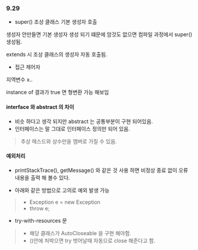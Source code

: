 ### 9.29

- super()
  조상 클래스 기본 생성자 호출

생성자 안만들면 기본 생성자 생성 되기 떄문에
암것도 없으면 컴파일 과정에서 super() 생성됨.


extends 시 조상 클래스의 생성자 자동 호출됨.

- 접근 제어자 

지역변수 x.. 

instance of 결과가 true 면 형변환 가능 해보임 

#### interface 와 abstract 의 차이

- 비슷 하다고 생각 되지만 abstract 는 공통부분이 구현 되어있음. 
- 인터페이스는 말 그대로 인터페이스 정의만 되어 있음. 
> 추상 메스드와 상수만을 맴버로 가질 수 있음. 


#### 예외처리 

- printStackTrace(), getMessage() 와 같은 것 사용 하면 비정상 종료 없이 
오류 내용을 출력 해 볼수 있다. 

- 아래와 같은 방법으로 고의로 예외 발생 가능 
> - Exception e = new Exception 
> - throw e;

- try-with-resources 문 
> - 해당 클래스가 AutoCloseable 을 구현 해야함.
> - ()안에 처박으면 try 벗어날때 자동으로 close 해준다고 함.